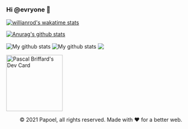 ### Hi @evryone 👋

[![willianrod's wakatime stats](https://github-readme-stats.vercel.app/api/wakatime?username=willianrod)](https://github.com/anuraghazra/github-readme-stats)

[![Anurag's github stats](https://github-readme-stats.vercel.app/api?username=Naereen&theme=blue-green)](https://github.com/anuraghazra/github-readme-stats)

<img align="center" src="https://github-readme-streak-stats.herokuapp.com?user=Papoel&theme=vue-dark&hide_border=true&date_format=M%20j%5B%2C%20Y%5D" alt="My github stats" />

<img align="center" src="https://github-readme-stats.vercel.app/api?username=Papoel&show_icons=true&include_all_commits=true&theme=cobalt&hide_border=true" alt="My github stats" /> 

<img align="center" src="https://github-readme-stats.vercel.app/api/top-langs/?username=Papoel&layout=compact&theme=cobalt&hide_border=true" />

<!--
**Papoel/Papoel** is a ✨ _special_ ✨ repository because its `README.md` (this file) appears on your GitHub profile.

Here are some ideas to get you started:

- 🔭 I’m currently working on ...
- 🌱 I’m currently learning ...
- 👯 I’m looking to collaborate on ...
- 🤔 I’m looking for help with ...
- 💬 Ask me about ...
- 📫 How to reach me: ...
- 😄 Pronouns: ...
- ⚡ Fun fact: ...
-->

<a href="https://app.daily.dev/Papoel"><img src="https://api.daily.dev/devcards/cbb1051391754e29bffbcd8641a87f5c.png?r=q9r" width="150" alt="Pascal Briffard's Dev Card"/></a>

<!-- Footer -->
<p align="center"> © 2021 Papoel, all rights reserved. Made with ❤️ for a better web. </p>
